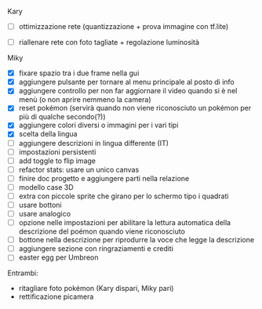 Kary
- [ ] ottimizzazione rete (quantizzazione + prova immagine con tf.lite)
- [ ] riallenare rete con foto tagliate + regolazione luminosità


Miky
- [x] fixare spazio tra i due frame nella gui
- [x] aggiungere pulsante per tornare al menu principale al posto di info
- [x] aggiungere controllo per non far aggiornare il video quando si è nel menù (o non aprire nemmeno la camera)
- [x] reset pokémon (servirà quando non viene riconosciuto un pokémon per più di qualche secondo(?))
- [x] aggiungere colori diversi o immagini per i vari tipi
- [x] scelta della lingua
- [ ] aggiungere descrizioni in lingua differente (IT)
- [ ] impostazioni persistenti
- [ ] add toggle to flip image
- [ ] refactor stats: usare un unico canvas
- [ ] finire doc progetto e aggiungere parti nella relazione
- [ ] modello case 3D
- [ ] extra con piccole sprite che girano per lo schermo tipo i quadrati
- [ ] usare bottoni
- [ ] usare analogico
- [ ] opzione nelle impostazioni per abilitare la lettura automatica della descrizione del poémon quando viene riconosciuto
- [ ] bottone nella descrizione per riprodurre la voce che legge la descrizione
- [ ] aggiungere sezione con ringraziamenti e crediti
- [ ] easter egg per Umbreon

Entrambi:
- ritagliare foto pokémon (Kary dispari, Miky pari)
- rettificazione picamera
